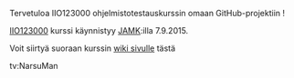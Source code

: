 Tervetuloa IIO123000 ohjelmistotestauskurssin omaan GitHub-projektiin !


[IIO123000](https://asio.jamk.fi/pls/asio/asio_ectskuv1.kurssin_ks?ktun=IIO12300&knro=&noclose=%20&lan=f) kurssi käynnistyy [JAMK](http://www.jamk.fi):illa 7.9.2015. 

Voit siirtyä suoraan kurssin [wiki sivulle](https://github.com/narsuman/software-testing-course/wiki) tästä

tv:NarsuMan



